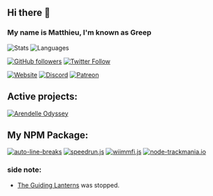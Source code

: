 ## Hi there 👋
### My name is Matthieu, I'm known as Greep
![Stats](https://github-readme-stats.vercel.app/api?username=GreepTheSheep&show_icons=true&hide_border=true&theme=vue&custom_title=Greep%27s%20Stats:) ![Languages](https://github-readme-stats.vercel.app/api/top-langs/?username=GreepTheSheep&langs_count=10&hide_border=true&theme=vue&exclude_repo=betterdiscord-addons&exclude_repo=mericali-fivem)

[![GitHub followers](https://img.shields.io/github/followers/GreepTheSheep?color=black&logo=github&label=Follow&style=flat-square)](https://github.com/GreepTheSheep) [![Twitter Follow](https://img.shields.io/twitter/follow/GreepTheSheep?logo=twitter&color=blue&style=flat-square)](https://twitter.com/GreepTheSheep)

[![Website](https://img.shields.io/website?down_color=red&down_message=Not%20available%20right%20now&style=for-the-badge&up_color=chartreuse&up_message=Visit&url=https%3A%2F%2Fgreep.gq)](https://greep.gq) [![Discord](https://img.shields.io/discord/570024448371982373?color=%237289DA&logo=discord&logoColor=%23FFFFFF&style=for-the-badge)](https://discord.gg/uWZn5f) [![Patreon](https://img.shields.io/badge/Patreon-Donate-orange?style=for-the-badge&logo=patreon)](https://patreon.com/Greep)

## Active projects:
[![Arendelle Odyssey](https://avatars2.githubusercontent.com/u/72099719?s=200&v=4)](https://github.com/arendelleodyssey)

## My NPM Package:
[![auto-line-breaks](https://github-readme-stats.vercel.app/api/pin/?username=GreepTheSheep&repo=auto-line-breaks&hide_border=true&theme=vue)](https://github.com/GreepTheSheep/auto-line-breaks)
[![speedrun.js](https://github-readme-stats.vercel.app/api/pin/?username=GreepTheSheep&repo=speedrun.js&hide_border=true&theme=vue)](https://github.com/GreepTheSheep/speedrun.js)
[![wiimmfi.js](https://github-readme-stats.vercel.app/api/pin/?username=GreepTheSheep&repo=wiimmfi.js&hide_border=true&theme=vue)](https://github.com/GreepTheSheep/wiimmfi.js)
[![node-trackmania.io](https://github-readme-stats.vercel.app/api/pin/?username=GreepTheSheep&repo=node-trackmania.io&hide_border=true&theme=vue)](https://github.com/GreepTheSheep/node-trackmania.io)


### side note:
- [The Guiding Lanterns](https://github.com/Guiding-Lanterns/Guiding-Lanterns/issues/185) was stopped.

<!--
**GreepTheSheep/GreepTheSheep** is a ✨ _special_ ✨ repository because its `README.md` (this file) appears on your GitHub profile.

Here are some ideas to get you started:

- 🔭 I’m currently working on ...
- 🌱 I’m currently learning ...
- 👯 I’m looking to collaborate on ...
- 🤔 I’m looking for help with ...
- 💬 Ask me about ...
- 📫 How to reach me: ...
- 😄 Pronouns: ...
- ⚡ Fun fact: ...
-->
